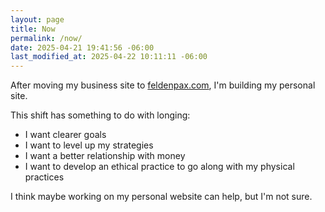 ```yaml
---
layout: page
title: Now
permalink: /now/
date: 2025-04-21 19:41:56 -06:00
last_modified_at: 2025-04-22 10:11:11 -06:00
---
```

After moving my business site to [feldenpax.com](https://feldenpax.com), I'm building my personal site. 

This shift has something to do with longing:
- I want clearer goals
- I want to level up my strategies
- I want a better relationship with money
- I want to develop an ethical practice to go along with my physical practices

I think maybe working on my personal website can help, but I'm not sure.
